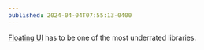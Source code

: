 ```yaml
---
published: 2024-04-04T07:55:13-0400
---
```


[Floating UI](https://floating-ui.com/) has to be one of the most underrated libraries.

